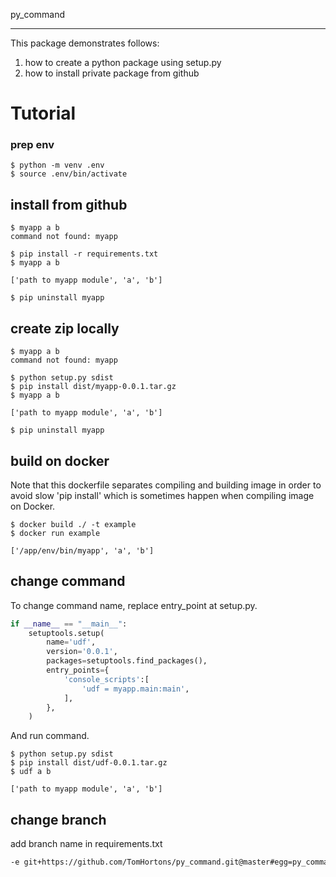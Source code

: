 py_command

---
This package demonstrates follows:
1. how to create a python package using setup.py
2. how to install private package from github

# Tutorial

### prep env
```
$ python -m venv .env
$ source .env/bin/activate
```

## install from github
```
$ myapp a b
command not found: myapp

$ pip install -r requirements.txt
$ myapp a b

['path to myapp module', 'a', 'b']

$ pip uninstall myapp
```

## create zip locally
```
$ myapp a b
command not found: myapp

$ python setup.py sdist
$ pip install dist/myapp-0.0.1.tar.gz
$ myapp a b

['path to myapp module', 'a', 'b']

$ pip uninstall myapp
```

## build on docker
Note that this dockerfile separates compiling and building image in order to avoid slow 'pip install' which is sometimes happen when compiling image on Docker.

```
$ docker build ./ -t example
$ docker run example

['/app/env/bin/myapp', 'a', 'b']
```

## change command
To change command name, replace entry_point at setup.py.

```setup.py
if __name__ == "__main__":
    setuptools.setup(
        name='udf',
        version='0.0.1',
        packages=setuptools.find_packages(),
        entry_points={
            'console_scripts':[
                'udf = myapp.main:main',
            ],
        },
    )
```

And run command.
```
$ python setup.py sdist
$ pip install dist/udf-0.0.1.tar.gz
$ udf a b

['path to myapp module', 'a', 'b']
```

## change branch
add branch name in requirements.txt

```requirements.txt
-e git+https://github.com/TomHortons/py_command.git@master#egg=py_command
```
